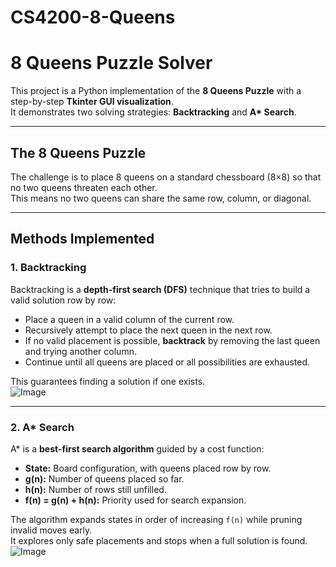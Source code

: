 # CS4200-8-Queens
# 8 Queens Puzzle Solver  

This project is a Python implementation of the **8 Queens Puzzle** with a step-by-step **Tkinter GUI visualization**.  
It demonstrates two solving strategies: **Backtracking** and **A\* Search**.  

---

## The 8 Queens Puzzle  
The challenge is to place 8 queens on a standard chessboard (8×8) so that no two queens threaten each other.  
This means no two queens can share the same row, column, or diagonal.  

---

## Methods Implemented  

### 1. Backtracking  
Backtracking is a **depth-first search (DFS)** technique that tries to build a valid solution row by row:  

- Place a queen in a valid column of the current row.  
- Recursively attempt to place the next queen in the next row.  
- If no valid placement is possible, **backtrack** by removing the last queen and trying another column.  
- Continue until all queens are placed or all possibilities are exhausted.  

This guarantees finding a solution if one exists.  
![Image](https://github.com/user-attachments/assets/5b991109-9660-4874-835c-2e5639a0f535)

---

### 2. A\* Search  
A\* is a **best-first search algorithm** guided by a cost function:  

- **State:** Board configuration, with queens placed row by row.  
- **g(n):** Number of queens placed so far.  
- **h(n):** Number of rows still unfilled.  
- **f(n) = g(n) + h(n):** Priority used for search expansion.  

The algorithm expands states in order of increasing `f(n)` while pruning invalid moves early.  
It explores only safe placements and stops when a full solution is found. 
![Image](https://github.com/user-attachments/assets/7ea9132b-3e27-4040-8194-1bce91900485)
